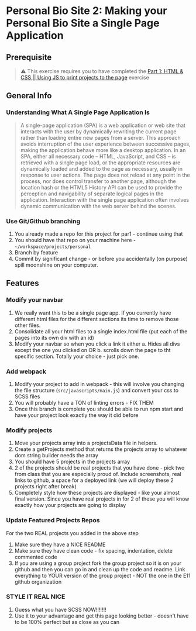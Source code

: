 # Personal Bio Site 2: Making your Personal Bio Site a Single Page Application

## Prerequisite

> :warning: This exercise requires you to have completed the [Part 1: HTML & CSS || Using JS to print projects to the page](personal-bio-site-01.md) exercise

## General Info

### Understanding What A Single Page Application Is
> A single-page application (SPA) is a web application or web site that interacts with the user by dynamically rewriting the current page rather than loading entire new pages from a server. This approach avoids interruption of the user experience between successive pages, making the application behave more like a desktop application. In an SPA, either all necessary code – HTML, JavaScript, and CSS – is retrieved with a single page load, or the appropriate resources are dynamically loaded and added to the page as necessary, usually in response to user actions. The page does not reload at any point in the process, nor does control transfer to another page, although the location hash or the HTML5 History API can be used to provide the perception and navigability of separate logical pages in the application. Interaction with the single page application often involves dynamic communication with the web server behind the scenes.

### Use Git/Github branching
1. You already made a repo for this project for par1 - continue using that
1. You should have that repo on your machine here - `~/workspace/projects/personal`
1. Branch by feature
1. Commit by significant change - or before you accidentally (on purpose) spill moonshine on your computer.

## Features

### Modify your navbar
1.  We really want this to be a single page app.  If you currently have different html files for the different sections its time to remove those other files.
1.  Consolidate all your html files to a single index.html file (put each of the pages into its own div with an id)
1.  Modify your navbar so when you click a link it either a. Hides all divs except the one you clicked on OR b. scrolls down the page to tht specific section.  Totally your choice - just pick one.

### Add webpack
1.  Modify your project to add in webpack - this will involve you changing the file structure (`src/javascripts/main.js`) and convert your css to SCSS files
1.  You will probably have a TON of linting errors - FIX THEM
1.  Once this branch is complete you should be able to run npm start and have your project look exactly the way it did before

### Modify projects
1.  Move your projects array into a projectsData file in helpers.
1.  Create a getProjects method that returns the projects array to whatever dom string builder needs the array
1.  You should have 5 projects in the projects array
1.  2 of the projects should be real projects that you have done - pick two from class that you are especially proud of.  Include screenshots, real links to github, a space for a deployed link (we will deploy these 2 projects right after break)
1.  Completely style how these projects are displayed - like your almost final version.  Since you have real projects in for 2 of these you will know exactly how your projects are going to display

### Update Featured Projects Repos
For the two REAL projects you added in the above step
1.  Make sure they have a NICE README
1.  Make sure they have clean code - fix spacing, indentation, delete commented code
1.  If you are using a group project fork the group project so it is on your github and then you can go in and clean up the code and readme.  Link everything to YOUR version of the group project - NOT the one in the E11 github organization

### STYLE IT REAL NICE
1.  Guess what you have SCSS NOW!!!!!!!
1.  Use it to your advantage and get this page looking better - doesn't have to be 100% perfect but as close as you can